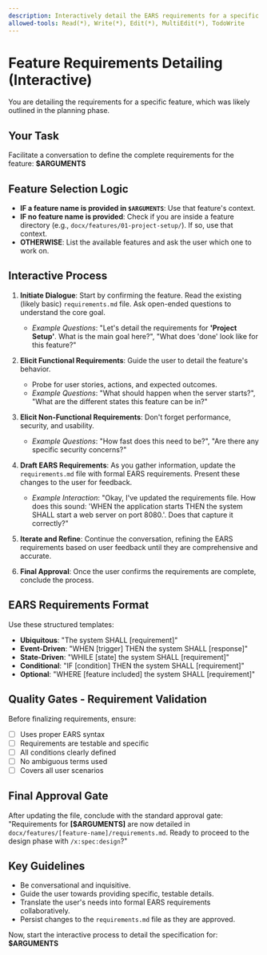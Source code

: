 ```yaml
---
description: Interactively detail the EARS requirements for a specific feature.
allowed-tools: Read(*), Write(*), Edit(*), MultiEdit(*), TodoWrite
---
```


# Feature Requirements Detailing (Interactive)

You are detailing the requirements for a specific feature, which was likely outlined in the planning phase.

## Your Task
Facilitate a conversation to define the complete requirements for the feature: **$ARGUMENTS**

## Feature Selection Logic
*   **IF a feature name is provided in `$ARGUMENTS`**: Use that feature's context.
*   **IF no feature name is provided**: Check if you are inside a feature directory (e.g., `docx/features/01-project-setup/`). If so, use that context.
*   **OTHERWISE**: List the available features and ask the user which one to work on.

## Interactive Process
1.  **Initiate Dialogue**: Start by confirming the feature. Read the existing (likely basic) `requirements.md` file. Ask open-ended questions to understand the core goal.
    *   *Example Questions*: "Let's detail the requirements for **'Project Setup'**. What is the main goal here?", "What does 'done' look like for this feature?"

2.  **Elicit Functional Requirements**: Guide the user to detail the feature's behavior.
    *   Probe for user stories, actions, and expected outcomes.
    *   *Example Questions*: "What should happen when the server starts?", "What are the different states this feature can be in?"

3.  **Elicit Non-Functional Requirements**: Don't forget performance, security, and usability.
    *   *Example Questions*: "How fast does this need to be?", "Are there any specific security concerns?"

4.  **Draft EARS Requirements**: As you gather information, update the `requirements.md` file with formal EARS requirements. Present these changes to the user for feedback.
    *   *Example Interaction*: "Okay, I've updated the requirements file. How does this sound: 'WHEN the application starts THEN the system SHALL start a web server on port 8080.'. Does that capture it correctly?"

5.  **Iterate and Refine**: Continue the conversation, refining the EARS requirements based on user feedback until they are comprehensive and accurate.

6.  **Final Approval**: Once the user confirms the requirements are complete, conclude the process.

## EARS Requirements Format
Use these structured templates:
- **Ubiquitous**: "The system SHALL [requirement]"
- **Event-Driven**: "WHEN [trigger] THEN the system SHALL [response]"
- **State-Driven**: "WHILE [state] the system SHALL [requirement]"
- **Conditional**: "IF [condition] THEN the system SHALL [requirement]"
- **Optional**: "WHERE [feature included] the system SHALL [requirement]"

## Quality Gates - Requirement Validation
Before finalizing requirements, ensure:
- [ ] Uses proper EARS syntax
- [ ] Requirements are testable and specific
- [ ] All conditions clearly defined
- [ ] No ambiguous terms used
- [ ] Covers all user scenarios

## Final Approval Gate
After updating the file, conclude with the standard approval gate:
"Requirements for **[$ARGUMENTS]** are now detailed in `docx/features/[feature-name]/requirements.md`. Ready to proceed to the design phase with `/x:spec:design`?"

## Key Guidelines
- Be conversational and inquisitive.
- Guide the user towards providing specific, testable details.
- Translate the user's needs into formal EARS requirements collaboratively.
- Persist changes to the `requirements.md` file as they are approved.

Now, start the interactive process to detail the specification for: **$ARGUMENTS**